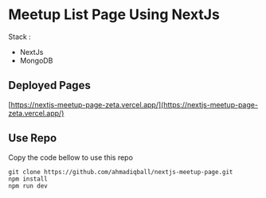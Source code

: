 # Meetup List Page Using NextJs

Stack :
- NextJs
- MongoDB

## Deployed Pages
[https://nextjs-meetup-page-zeta.vercel.app/](https://nextjs-meetup-page-zeta.vercel.app/)

## Use Repo
Copy the code bellow to use this repo
```
git clone https://github.com/ahmadiqball/nextjs-meetup-page.git
npm install
npm run dev


